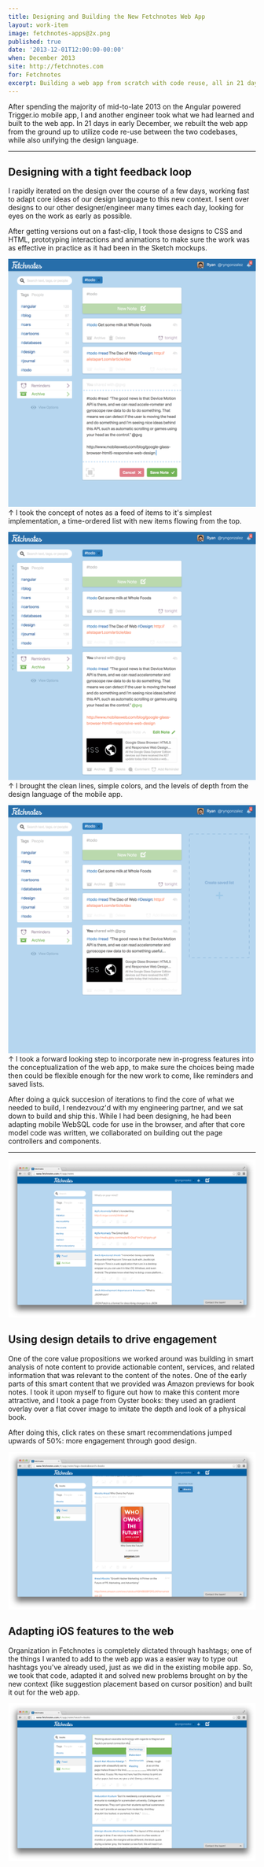 ```yaml
---
title: Designing and Building the New Fetchnotes Web App
layout: work-item
image: fetchnotes-apps@2x.png
published: true
date: '2013-12-01T12:00:00-00:00'
when: December 2013
site: http://fetchnotes.com
for: Fetchnotes
excerpt: Building a web app from scratch with code reuse, all in 21 days.
---
```


After spending the majority of mid-to-late 2013 on the Angular powered Trigger.io mobile app, I and another engineer took what we had learned and built to the web app. In 21 days in early December, we rebuilt the web app from the ground up to utilize code re-use between the two codebases, while also unifying the design language. 

---

## Designing with a tight feedback loop
I rapidly iterated on the design over the course of a few days, working fast to adapt core ideas of our design language to this new context. I sent over designs to our other designer/engineer many times each day, looking for eyes on the work as early as possible. 

After getting versions out on a fast-clip, I took those designs to CSS and HTML, prototyping interactions and animations to make sure the work was as effective in practice as it had been in the Sketch mockups.

![](/images/webapp-concept-1.png)
↑ I took the concept of notes as a feed of items to it's simplest implementation, a time-ordered list with new items flowing from the top.

![](/images/webapp-concept-2.png)
↑ I brought the clean lines, simple colors, and the levels of depth from the design language of the mobile app.

![](/images/webapp-concept-3.png)
↑ I took a forward looking step to incorporate new in-progress features into the conceptualization of the web app, to make sure the choices being made then could be flexible enough for the new work to come, like reminders and saved lists.

After doing a quick succesion of iterations to find the core of what we needed to build, I rendezvouz'd with my engineering partner, and we sat down to build and ship this. While I had been designing, he had been adapting mobile WebSQL code for use in the browser, and after that core model code was written, we collaborated on building out the page controllers and components. 

---

![](/images/web-app-1.png)


## Using design details to drive engagement

One of the core value propositions we worked around was building in smart analysis of note content to provide actionable content, services, and related information that was relevant to the content of the notes. One of the early parts of this smart content that we provided was Amazon previews for book notes. I took it upon myself to figure out how to make this content more attractive, and I took a page from Oyster books: they used an gradient overlay over a flat cover image to imitate the depth and look of a physical book.

After doing this, click rates on these smart recommendations jumped upwards of 50%: more engagement through good design.

![](/images/web-app-2.png)

## Adapting iOS features to the web

Organization in Fetchnotes is completely dictated through hashtags; one of the things I wanted to add to the web app was a easier way to type out hashtags you've already used, just as we did in the existing mobile app. So, we took that code, adapted it and solved new problems brought on by the new context (like suggestion placement based on cursor position) and built it out for the web app.

![](/images/web-app-3.png)
